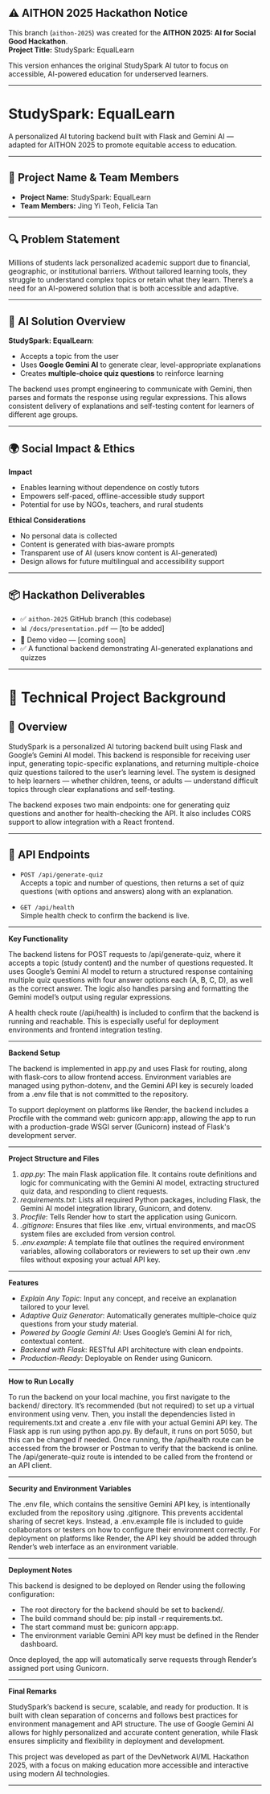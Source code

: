 ## ⚠️ AITHON 2025 Hackathon Notice

This branch (`aithon-2025`) was created for the **AITHON 2025: AI for Social Good Hackathon**.  
**Project Title:** StudySpark: EqualLearn

This version enhances the original StudySpark AI tutor to focus on accessible, AI-powered education for underserved learners.

---

# StudySpark: EqualLearn

A personalized AI tutoring backend built with Flask and Gemini AI — adapted for AITHON 2025 to promote equitable access to education.

---

## 👥 Project Name & Team Members

- **Project Name:** StudySpark: EqualLearn  
- **Team Members:** Jing Yi Teoh, Felicia Tan

---

## 🔍 Problem Statement

Millions of students lack personalized academic support due to financial, geographic, or institutional barriers. Without tailored learning tools, they struggle to understand complex topics or retain what they learn. There’s a need for an AI-powered solution that is both accessible and adaptive.

---

## 🤖 AI Solution Overview

**StudySpark: EqualLearn**:
- Accepts a topic from the user
- Uses **Google Gemini AI** to generate clear, level-appropriate explanations
- Creates **multiple-choice quiz questions** to reinforce learning

The backend uses prompt engineering to communicate with Gemini, then parses and formats the response using regular expressions. This allows consistent delivery of explanations and self-testing content for learners of different age groups.

---

## 🌍 Social Impact & Ethics

**Impact**  
- Enables learning without dependence on costly tutors  
- Empowers self-paced, offline-accessible study support  
- Potential for use by NGOs, teachers, and rural students  

**Ethical Considerations**  
- No personal data is collected  
- Content is generated with bias-aware prompts  
- Transparent use of AI (users know content is AI-generated)  
- Design allows for future multilingual and accessibility support

---

## 📦 Hackathon Deliverables

- ✅ `aithon-2025` GitHub branch (this codebase)  
- 📊 `/docs/presentation.pdf` — [to be added]  
- 🎥 Demo video — [coming soon]  
- ✅ A functional backend demonstrating AI-generated explanations and quizzes

---

# 🔧 Technical Project Background

## 📘 Overview
StudySpark is a personalized AI tutoring backend built using Flask and Google’s Gemini AI model. This backend is responsible for receiving user input, generating topic-specific explanations, and returning multiple-choice quiz questions tailored to the user’s learning level. The system is designed to help learners — whether children, teens, or adults — understand difficult topics through clear explanations and self-testing.

The backend exposes two main endpoints: one for generating quiz questions and another for health-checking the API. It also includes CORS support to allow integration with a React frontend.

---

## 🔁 API Endpoints

- `POST /api/generate-quiz`  
  Accepts a topic and number of questions, then returns a set of quiz questions (with options and answers) along with an explanation.

- `GET /api/health`  
  Simple health check to confirm the backend is live.

---

**Key Functionality**

The backend listens for POST requests to /api/generate-quiz, where it accepts a topic (study content) and the number of questions requested. It uses Google’s Gemini AI model to return a structured response containing multiple quiz questions with four answer options each (A, B, C, D), as well as the correct answer. The logic also handles parsing and formatting the Gemini model’s output using regular expressions.

A health check route (/api/health) is included to confirm that the backend is running and reachable. This is especially useful for deployment environments and frontend integration testing.

---

**Backend Setup**

The backend is implemented in app.py and uses Flask for routing, along with flask-cors to allow frontend access. Environment variables are managed using python-dotenv, and the Gemini API key is securely loaded from a .env file that is not committed to the repository.

To support deployment on platforms like Render, the backend includes a Procfile with the command web: gunicorn app:app, allowing the app to run with a production-grade WSGI server (Gunicorn) instead of Flask's development server.

---

**Project Structure and Files**

1. *app.py*: The main Flask application file. It contains route definitions and logic for communicating with the Gemini AI model, extracting structured quiz data, and responding to client requests.
2. *requirements.txt*: Lists all required Python packages, including Flask, the Gemini AI model integration library, Gunicorn, and dotenv.
3. *Procfile*: Tells Render how to start the application using Gunicorn.
4. *.gitignore*: Ensures that files like .env, virtual environments, and macOS system files are excluded from version control.
5. *.env.example*: A template file that outlines the required environment variables, allowing collaborators or reviewers to set up their own .env files without exposing your actual API key.

---

**Features**

* *Explain Any Topic*: Input any concept, and receive an explanation tailored to your level.
* *Adaptive Quiz Generator*: Automatically generates multiple-choice quiz questions from your study material.
* *Powered by Google Gemini AI*: Uses Google’s Gemini AI for rich, contextual content.
* *Backend with Flask*: RESTful API architecture with clean endpoints.
* *Production-Ready*: Deployable on Render using Gunicorn.

---

**How to Run Locally**

To run the backend on your local machine, you first navigate to the backend/ directory. It’s recommended (but not required) to set up a virtual environment using venv. Then, you install the dependencies listed in requirements.txt and create a .env file with your actual Gemini API key.
The Flask app is run using python app.py. By default, it runs on port 5050, but this can be changed if needed. Once running, the /api/health route can be accessed from the browser or Postman to verify that the backend is online. The /api/generate-quiz route is intended to be called from the frontend or an API client.

---

**Security and Environment Variables**

The .env file, which contains the sensitive Gemini API key, is intentionally excluded from the repository using .gitignore. This prevents accidental sharing of secret keys. Instead, a .env.example file is included to guide collaborators or testers on how to configure their environment correctly.
For deployment on platforms like Render, the API key should be added through Render’s web interface as an environment variable.

---

**Deployment Notes**

This backend is designed to be deployed on Render using the following configuration:

* The root directory for the backend should be set to backend/.
* The build command should be: pip install -r requirements.txt.
* The start command must be: gunicorn app:app.
* The environment variable Gemini API key must be defined in the Render dashboard.

Once deployed, the app will automatically serve requests through Render’s assigned port using Gunicorn.

---

**Final Remarks**

StudySpark’s backend is secure, scalable, and ready for production. It is built with clean separation of concerns and follows best practices for environment management and API structure. The use of Google Gemini AI allows for highly personalized and accurate content generation, while Flask ensures simplicity and flexibility in deployment and development.

This project was developed as part of the DevNetwork AI/ML Hackathon 2025, with a focus on making education more accessible and interactive using modern AI technologies.

---